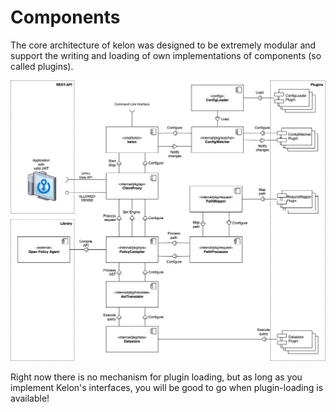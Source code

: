 # Components

The core architecture of kelon was designed to be extremely modular and support the writing and loading of own implementations of components (so called plugins).

![Components](../../img/kelon/architecture/Components.png)

Right now there is no mechanism for plugin loading, but as long as you implement Kelon's interfaces, you will be good to go when plugin-loading is available!